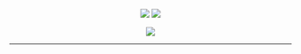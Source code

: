 <p align="center">
  <a href=""><img src="https://img.shields.io/github/sponsors/kuda4910"></a>
  <a href="https://github.com/kuda4910"><img src="https://img.shields.io/github/followers/kuda4910"></a>
<p align="center">  
<a href="https://discord.gg/YRMQvafJkD"><img src="https://pngimage.net/wp-content/uploads/2019/05/discord-png-icon-2.png"><a>
</p>

---
